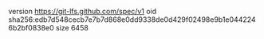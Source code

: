 version https://git-lfs.github.com/spec/v1
oid sha256:edb7d548cecb7e7b7d868e0dd9338de0d429f02498e9b1e0442246b2bf0838e0
size 6458
